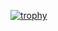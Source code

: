 [![trophy](https://github-profile-trophy.vercel.app/?username=josepraveen&theme=onedark&title=-Issues,-Reviews,-PullRequest&row=2&column=3)](https://github.com/ryo-ma/github-profile-trophy)


